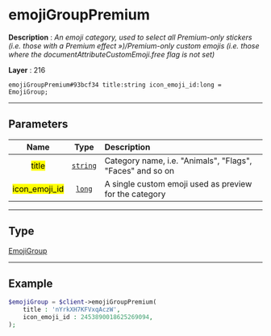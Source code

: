 # emojiGroupPremium

**Description** : *An emoji category, used to select all Premium\-only stickers \(i\.e\. those with a Premium effect &raquo;\)/Premium\-only custom emojis \(i\.e\. those where the documentAttributeCustomEmoji\.free flag is not set\)*

**Layer** : 216

```tl
emojiGroupPremium#93bcf34 title:string icon_emoji_id:long = EmojiGroup;
```

---

## Parameters

| Name | Type | Description |
| :---: | :---: | :--- |
| <mark>title</mark> | [`string`](type/string) | Category name, i.e. "Animals", "Flags", "Faces" and so on |
| <mark>icon_emoji_id</mark> | [`long`](type/long) | A single custom emoji used as preview for the category |

---

## Type

[EmojiGroup](type/EmojiGroup)

---

## Example

```php
$emojiGroup = $client->emojiGroupPremium(
	title : 'nYrkXH7KFVxqAczW',
	icon_emoji_id : 2453890018625269094,
);
```